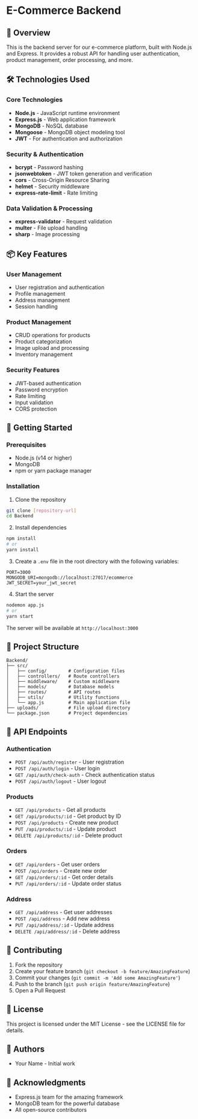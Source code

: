 # E-Commerce Backend

## 🚀 Overview
This is the backend server for our e-commerce platform, built with Node.js and Express. It provides a robust API for handling user authentication, product management, order processing, and more.

## 🛠️ Technologies Used

### Core Technologies
- **Node.js** - JavaScript runtime environment
- **Express.js** - Web application framework
- **MongoDB** - NoSQL database
- **Mongoose** - MongoDB object modeling tool
- **JWT** - For authentication and authorization

### Security & Authentication
- **bcrypt** - Password hashing
- **jsonwebtoken** - JWT token generation and verification
- **cors** - Cross-Origin Resource Sharing
- **helmet** - Security middleware
- **express-rate-limit** - Rate limiting

### Data Validation & Processing
- **express-validator** - Request validation
- **multer** - File upload handling
- **sharp** - Image processing

## 📦 Key Features

### User Management
- User registration and authentication
- Profile management
- Address management
- Session handling

### Product Management
- CRUD operations for products
- Product categorization
- Image upload and processing
- Inventory management

<!-- ### Order Processing
- Order creation and management
- Payment integration
- Order status tracking
- Order history -->

### Security Features
- JWT-based authentication
- Password encryption
- Rate limiting
- Input validation
- CORS protection

## 🚀 Getting Started

### Prerequisites
- Node.js (v14 or higher)
- MongoDB
- npm or yarn package manager

### Installation
1. Clone the repository
```bash
git clone [repository-url]
cd Backend
```

2. Install dependencies
```bash
npm install
# or
yarn install
```

3. Create a `.env` file in the root directory with the following variables:
```
PORT=3000
MONGODB_URI=mongodb://localhost:27017/ecommerce
JWT_SECRET=your_jwt_secret
```

4. Start the server
```bash
nodemon app.js
# or
yarn start
```

The server will be available at `http://localhost:3000`

## 📁 Project Structure
```
Backend/
├── src/
│   ├── config/        # Configuration files
│   ├── controllers/   # Route controllers
│   ├── middleware/    # Custom middleware
│   ├── models/        # Database models
│   ├── routes/        # API routes
│   ├── utils/         # Utility functions
│   └── app.js         # Main application file
├── uploads/           # File upload directory
└── package.json       # Project dependencies
```

## 🔧 API Endpoints

### Authentication
- `POST /api/auth/register` - User registration
- `POST /api/auth/login` - User login
- `GET /api/auth/check-auth` - Check authentication status
- `POST /api/auth/logout` - User logout

### Products
- `GET /api/products` - Get all products
- `GET /api/products/:id` - Get product by ID
- `POST /api/products` - Create new product
- `PUT /api/products/:id` - Update product
- `DELETE /api/products/:id` - Delete product

### Orders
- `GET /api/orders` - Get user orders
- `POST /api/orders` - Create new order
- `GET /api/orders/:id` - Get order details
- `PUT /api/orders/:id` - Update order status

### Address
- `GET /api/address` - Get user addresses
- `POST /api/address` - Add new address
- `PUT /api/address/:id` - Update address
- `DELETE /api/address/:id` - Delete address

## 🤝 Contributing
1. Fork the repository
2. Create your feature branch (`git checkout -b feature/AmazingFeature`)
3. Commit your changes (`git commit -m 'Add some AmazingFeature'`)
4. Push to the branch (`git push origin feature/AmazingFeature`)
5. Open a Pull Request

## 📝 License
This project is licensed under the MIT License - see the LICENSE file for details.

## 👥 Authors
- Your Name - Initial work

## 🙏 Acknowledgments
- Express.js team for the amazing framework
- MongoDB team for the powerful database
- All open-source contributors 